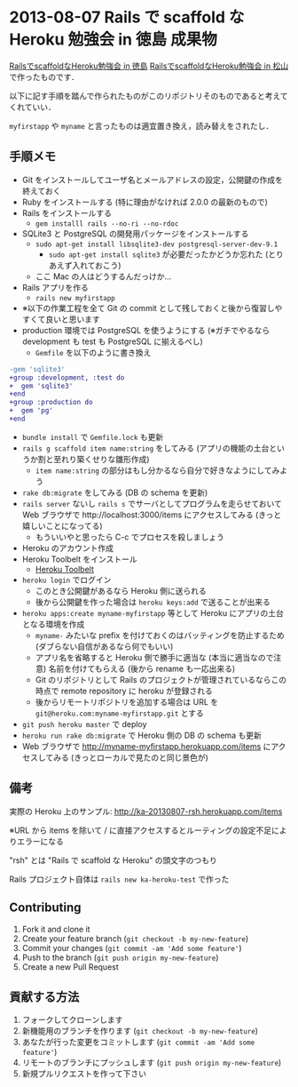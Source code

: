# 2013-08-07 Rails で scaffold な Heroku 勉強会 in 徳島 成果物

[RailsでscaffoldなHeroku勉強会 in 徳島](http://devlove-459.doorkeeper.jp/events/5207) [RailsでscaffoldなHeroku勉強会 in 松山](http://devlove-459.doorkeeper.jp/events/5191) で作ったものです．

以下に記す手順を踏んで作られたものがこのリポジトリそのものであると考えてくれていい．

`myfirstapp` や `myname` と言ったものは適宜置き換え，読み替えをされたし．

## 手順メモ

* Git をインストールしてユーザ名とメールアドレスの設定，公開鍵の作成を終えておく
* Ruby をインストールする (特に理由がなければ 2.0.0 の最新のもので)
* Rails をインストールする
    * `gem installl rails --no-ri --no-rdoc`
* SQLite3 と PostgreSQL の開発用パッケージをインストールする
    * `sudo apt-get install libsqlite3-dev postgresql-server-dev-9.1`
        * `sudo apt-get install sqlite3` が必要だったかどうか忘れた (とりあえず入れておこう)
    * ここ Mac の人はどうするんだっけか…
* Rails アプリを作る
    * `rails new myfirstapp`
* ※以下の作業工程を全て Git の commit として残しておくと後から復習しやすくて良いと思います
* production 環境では PostgreSQL を使うようにする (※ガチでやるなら development も test も PostgreSQL に揃えるべし)
    * `Gemfile` を以下のように書き換え

```diff
-gem 'sqlite3'
+group :development, :test do
+  gem 'sqlite3'
+end
+group :production do
+  gem 'pg'
+end
```

* `bundle install` で `Gemfile.lock` も更新
* `rails g scaffold item name:string` をしてみる (アプリの機能の土台というか割と至れり築くせりな雛形作成)
    * `item name:string` の部分はもし分かるなら自分で好きなようにしてみよう
* `rake db:migrate` をしてみる (DB の schema を更新)
* `rails server` ないし `rails s` でサーバとしてプログラムを走らせておいて Web ブラウザで http://localhost:3000/items にアクセスしてみる (きっと嬉しいことになってる)
    * もういいやと思ったら C-c でプロセスを殺しましょう
* Heroku のアカウント作成
* Heroku Toolbelt をインストール
    * [Heroku Toolbelt](https://toolbelt.heroku.com/)
* `heroku login` でログイン
    * このとき公開鍵があるなら Heroku 側に送られる
    * 後から公開鍵を作った場合は `heroku keys:add` で送ることが出来る
* `heroku apps:create myname-myfirstapp` 等として Heroku にアプリの土台となる環境を作成
    * `myname-` みたいな prefix を付けておくのはバッティングを防止するため (ダブらない自信があるなら何でもいい)
    * アプリ名を省略すると Heroku 側で勝手に適当な (本当に適当なので注意) 名前を付けてもらえる (後から rename も一応出来る)
    * Git のリポジトリとして Rails のプロジェクトが管理されているならこの時点で remote repository に heroku が登録される
    * 後からリモートリポジトリを追加する場合は URL を `git@heroku.com:myname-myfirstapp.git` とする
* `git push heroku master` で deploy
* `heroku run rake db:migrate` で Heroku 側の DB の schema も更新
* Web ブラウザで http://myname-myfirstapp.herokuapp.com/items にアクセスしてみる (きっとローカルで見たのと同じ景色が)

## 備考

実際の Heroku 上のサンプル: http://ka-20130807-rsh.herokuapp.com/items

※URL から items を除いて / に直接アクセスするとルーティングの設定不足によりエラーになる

"rsh" とは "Rails で scaffold な Heroku" の頭文字のつもり

Rails プロジェクト自体は `rails new ka-heroku-test` で作った

## Contributing

1. Fork it and clone it
2. Create your feature branch (`git checkout -b my-new-feature`)
3. Commit your changes (`git commit -am 'Add some feature'`)
4. Push to the branch (`git push origin my-new-feature`)
5. Create a new Pull Request

## 貢献する方法

1. フォークしてクローンします
2. 新機能用のブランチを作ります (`git checkout -b my-new-feature`)
3. あなたが行った変更をコミットします (`git commit -am 'Add some feature'`)
4. リモートのブランチにプッシュします (`git push origin my-new-feature`)
5. 新規プルリクエストを作って下さい
